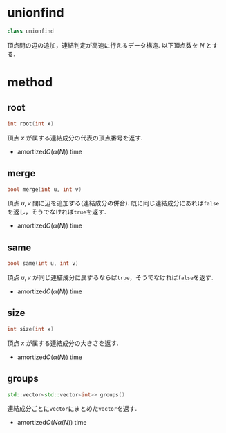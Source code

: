 # unionfind
```cpp
class unionfind
```
頂点間の辺の追加，連結判定が高速に行えるデータ構造. 以下頂点数を $N$ とする.
# method
## root
```cpp
int root(int x)
```
頂点 $x$ が属する連結成分の代表の頂点番号を返す.
- $\mathrm{amortized} O(\alpha(N))$ time
## merge
```cpp
bool merge(int u, int v)
```
頂点 $u, v$ 間に辺を追加する(連結成分の併合). 既に同じ連結成分にあれば`false`を返し，そうでなければ`true`を返す.
- $\mathrm{amortized} O(\alpha(N))$ time
## same
```cpp
bool same(int u, int v)
```
頂点 $u, v$ が同じ連結成分に属するならば`true`，そうでなければ`false`を返す.
- $\mathrm{amortized} O(\alpha(N))$ time
## size
```cpp
int size(int x)
```
頂点 $x$ が属する連結成分の大きさを返す.
- $\mathrm{amortized} O(\alpha(N))$ time
## groups
```cpp
std::vector<std::vector<int>> groups()
```
連結成分ごとに`vector`にまとめた`vector`を返す.
- $\mathrm{amortized} O(N\alpha(N))$ time
